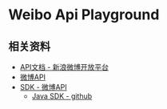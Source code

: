Weibo Api Playground
=========================


相关资料
-----------------

- [API文档 - 新浪微博开放平台](http://open.weibo.com/wiki/%E9%A6%96%E9%A1%B5)
- [微博API](http://open.weibo.com/wiki/%E5%BE%AE%E5%8D%9AAPI)
- [SDK - 微博API](http://open.weibo.com/wiki/SDK#Java_SDK)
    - [Java SDK - github](https://github.com/sunxiaowei2014/weibo4j-oauth2-beta3.1.1)

